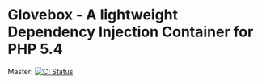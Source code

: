 # Glovebox - A lightweight Dependency Injection Container for PHP 5.4

Master: [![CI Status](https://secure.travis-ci.org/sqmk/Glovebox.png?branch=master)](http://travis-ci.org/sqmk/Glovebox)
